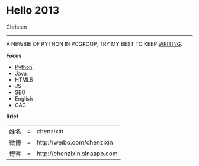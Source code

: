 # Hello 2013

Christen

----


A NEWBIE OF PYTHON IN PCGROUP, TRY MY BEST TO KEEP [WRITING](https://github.com/chenzixin/pinkey/tree/master/log).

__Focus__

* [Python](https://github.com/chenzixin/pinkey/tree/master/log/python)
* Java
* HTML5
* JS
* SEO
* English
* CAC


__Brief__


<table>
    <tr>
        <td>姓名</td>
		<td>=</td>
		<td>chenzixin</td>
    <tr>
        <td>微博</td>
        <td>=</td>
        <td>http://weibo.com/chenzixin</td>
    </tr>
    </tr>
        <tr>
        <td>博客</td>
        <td>=</td>
        <td>http://chenzixin.sinaapp.com</td>
    </tr>

</table>


